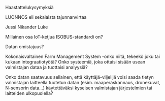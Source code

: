 Haastattelukysymyksiä

LUONNOS eli sekalaista tajunnanvirtaa

Jussi Nikander
Luke

Millainen osa IoT-ketjua ISOBUS-standardi on?

Datan omistajuus?

Kokonaisvaltainen Farm Management System -onko niitä, tekeekö joku tai kukaan integraatiotyötä? Onko systeemiä, joka ottaisi sisään usean valmistajan dataa ja tuottaisi analyysiä?

Onko datan saatavuus sellainen, että käyttäjä-viljelijä voisi saada tietyn valmistajan laitteella tuotetun datan (esim. maaperäskannaus, dronekuvat, N-sensorin data...) käytettäväksi kyseisen valmistajan järjestelmien tai laitteiden ulkopuolella?